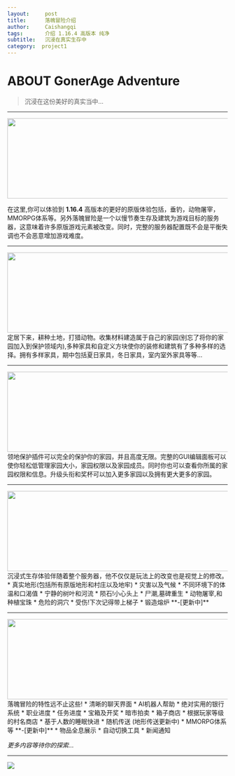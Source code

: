 ```yaml
---
layout:     post
title:      落魄冒险介绍
author:     Caishangqi
tags: 		介绍 1.16.4 高版本 纯净
subtitle:  	沉浸在真实生存中
category:  project1
---
```

<!-- Start Writing Below in Markdown -->
# ABOUT GonerAge Adventure


> 沉浸在这份美好的真实当中...


-------------------------
<div align=left>
<img src= "https://s3.ax1x.com/2020/12/17/rGiM79.gif" width=800 height=183/>
</div>

在这里,你可以体验到 **1.16.4** 高版本的更好的原版体验包括，垂钓，动物屠宰，MMORPG体系等。另外落魄冒险是一个以慢节奏生存及建筑为游戏目标的服务器，这意味着许多原版游戏元素被改变。同时，完整的服务器配置既不会是平衡失调也不会恶意增加游戏难度。

-------------------------

<div align=left>
<img src= "https://s3.ax1x.com/2020/12/17/rGecPH.gif" width=800 height=183/>
</div>
定居下来，耕种土地，打猎动物。收集材料建造属于自己的家园(别忘了将你的家园加入到保护领域内),多种家具和自定义方块使你的装修和建筑有了多种多样的选择。拥有多样家具，期中包括夏日家具，冬日家具，室内室外家具等等...

-------------------------

<div align=left>
<img src= "https://s3.ax1x.com/2020/12/17/rGmNTS.gif" width=800 height=183/>
</div>
领地保护插件可以完全的保护你的家园，并且高度无限。完整的GUI编辑面板可以使你轻松低管理家园大小，家园权限以及家园成员。同时你也可以查看你所属的家园权限和信息。升级头衔和奖杯可以加入更多家园以及拥有更大更多的家园。

-------------------------

<div align=left>
<img src= "https://s3.ax1x.com/2020/12/17/rG1SXj.gif" width=800 height=183/>
</div>
沉浸式生存体验伴随着整个服务器，他不仅仅是玩法上的改变也是视觉上的修改。
* 真实地形(包括所有原版地形和村庄以及地牢)
* 灾害以及气候
* 不同环境下的体温和口渴值
* 宁静的树叶和河流
* 陨石!小心头上
* 尸潮,墓碑重生
* 动物屠宰,和种植宝珠
* 危险的洞穴
* 受伤!下次记得带上梯子
* 锻造熔炉 **-[更新中]**

-------------------------

<div align=left>
<img src= "https://s3.ax1x.com/2020/12/17/rG3URU.gif" width=800 height=183/>
</div>
 落魄冒险的特性远不止这些!
* 清晰的聊天界面
* AI机器人帮助
* 绝对实用的银行系统
* 职业进度
* 任务进度
* 宝箱及开奖
* 暗市拍卖
* 箱子商店
* 根据玩家等级的村名商店
* 基于人数的睡眠快进
* 随机传送 (地形传送更新中)
* MMORPG体系等 **-[更新中]**
* 物品全息展示
* 自动切换工具
* 新闻通知

*更多内容等待你的探索...*

-------------------------

<div align=left>
<img src= "https://s3.ax1x.com/2020/12/17/rGJfQU.gif" />
</div>
